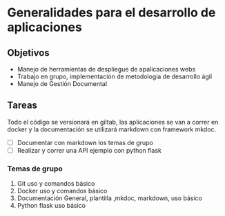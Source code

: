 # Generalidades para el desarrollo de aplicaciones
## Objetivos 
- Manejo de herramientas de despliegue de apalicaciones webs
- Trabajo en grupo, implementación de metodologia de desarrollo ágil
- Manejo de Gestión Documental

## Tareas

Todo el código se versionará en giltab, las aplicaciones se van a correr en docker y la documentación se utilizará markdown con framework mkdoc.

- [ ] Documentar con markdown los temas de grupo
- [ ] Realizar y correr una API ejemplo con python flask

### Temas de grupo
1. Git uso y comandos básico
2. Docker uso y comandos básico
3. Documentación General, plantilla ,mkdoc, markdown, uso básico
4. Python flask uso básico
